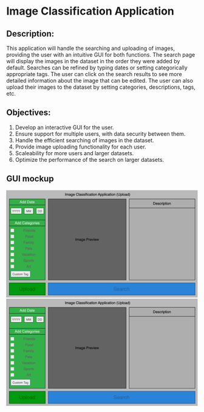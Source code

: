 # Image Classification Application

## Description:
This application will handle the searching and uploading of images, providing the user with an intuitive GUI for both functions. The search page will display the images in the dataset in the order they were added by default. Searches can be refined by typing dates or setting categorically appropriate tags. The user can click on the search results to see more 
detailed information about the image that can be edited. The user can also upload their images to the dataset by setting categories, descriptions, tags, etc.

## Objectives:
1. Develop an interactive GUI for the user.
2. Ensure support for multiple users, with data security between them.
3. Handle the efficient searching of images in the dataset.
4. Provide image uploading functionality for each user.
5. Scaleability for more users and larger datasets.
6. Optimize the performance of the search on larger datasets.


## GUI mockup
![This is the GUI image](Images/ImageClassificationApplicationGUI1.jpg)
![This is the GUI image](Images/ImageClassificationApplicationGUI2.png)
